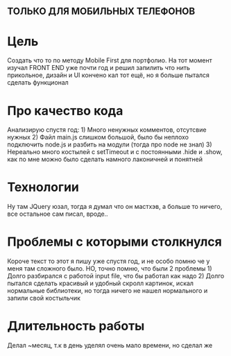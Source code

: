 <h2>ТОЛЬКО ДЛЯ МОБИЛЬНЫХ ТЕЛЕФОНОВ</h2>

# Цель
Создать что то по методу Mobile First для портфолио. На тот момент изучал FRONT END уже почти год и решил запилить что нить прикольное, дизайн и UI кончено кал тот ещё, но я больше пытался сделать функционал

<h1>Про качество кода</h1>
Анализирую спустя год: 
  1) Много ненужных комментов, отсутсвие нужных
  2) Файл main.js слишком большой, было бы неплохо подключить node.js и разбить на модули (тогда про node не знал)
  3) Нереально много костылей с setTimeout и с постоянными .hide и .show, как по мне можно было сделать намного лаконичней и понятней 

<h1>Технологии</h1>
Ну там JQuery юзал, тогда я думал что он мастхэв, а больше то ничего, все остальное сам писал, вроде..

<h1>Проблемы с которыми столкнулся</h1>
Короче текст то этот я пишу уже спустя год, и не особо помню че у меня там сложного было. НО, точно помню, что были 2 проблемы
1) Долго разбирался с работой input file, что бы работал как надо
2) Долго пытался сделать красивый и удобный скролл картинок, искал нормальные библиотеки, но тогда ничего не нашел нормального и запили свой костыльчик

<h1>Длительность работы</h1>
Делал ~месяц, т.к в день уделял очень мало времени, но сделал же
